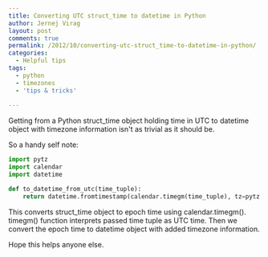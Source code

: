 ```yaml
---
title: Converting UTC struct_time to datetime in Python
author: Jernej Virag
layout: post
comments: true
permalink: /2012/10/converting-utc-struct_time-to-datetime-in-python/
categories:
  - Helpful tips
tags:
  - python
  - timezones
  - 'tips & tricks'
  
---
```

Getting from a Python struct_time object holding time in UTC to datetime object with timezone information isn't as trivial as it should be.
<!--more-->

So a handy self note:

``` python
import pytz
import calendar
import datetime

def to_datetime_from_utc(time_tuple):
    return datetime.fromtimestamp(calendar.timegm(time_tuple), tz=pytz.utc)
```

This converts struct_time object to epoch time using calendar.timegm(). timegm() function interprets passed time tuple as UTC time. Then we convert the epoch time to datetime object with added timezone information.

Hope this helps anyone else.